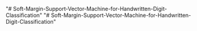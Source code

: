 "# Soft-Margin-Support-Vector-Machine-for-Handwritten-Digit-Classification" 
"# Soft-Margin-Support-Vector-Machine-for-Handwritten-Digit-Classification" 
